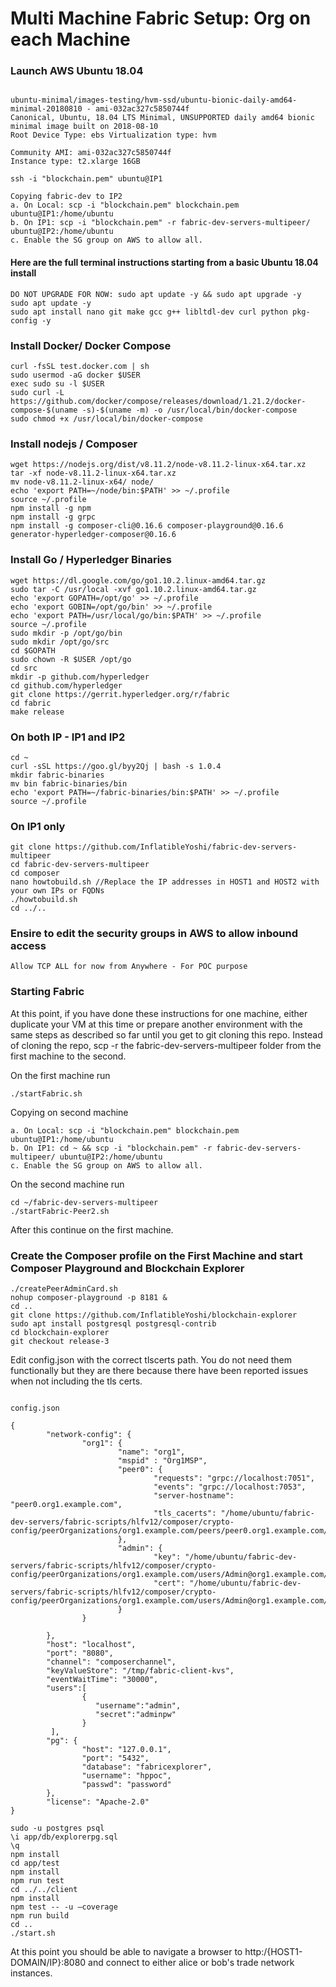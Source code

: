 # Multi Machine Fabric Setup: Org on each Machine


### Launch AWS Ubuntu 18.04 

```

ubuntu-minimal/images-testing/hvm-ssd/ubuntu-bionic-daily-amd64-minimal-20180810 - ami-032ac327c5850744f
Canonical, Ubuntu, 18.04 LTS Minimal, UNSUPPORTED daily amd64 bionic minimal image built on 2018-08-10
Root Device Type: ebs Virtualization type: hvm

Community AMI: ami-032ac327c5850744f
Instance type: t2.xlarge 16GB

ssh -i "blockchain.pem" ubuntu@IP1

Copying fabric-dev to IP2
a. On Local: scp -i "blockchain.pem" blockchain.pem ubuntu@IP1:/home/ubuntu
b. On IP1: scp -i "blockchain.pem" -r fabric-dev-servers-multipeer/ ubuntu@IP2:/home/ubuntu
c. Enable the SG group on AWS to allow all.

```

#### Here are the full terminal instructions starting from a basic Ubuntu 18.04 install 

```
DO NOT UPGRADE FOR NOW: sudo apt update -y && sudo apt upgrade -y
sudo apt update -y
sudo apt install nano git make gcc g++ libltdl-dev curl python pkg-config -y
```

### Install Docker/ Docker Compose
```
curl -fsSL test.docker.com | sh
sudo usermod -aG docker $USER
exec sudo su -l $USER
sudo curl -L https://github.com/docker/compose/releases/download/1.21.2/docker-compose-$(uname -s)-$(uname -m) -o /usr/local/bin/docker-compose
sudo chmod +x /usr/local/bin/docker-compose
```

### Install nodejs / Composer
```
wget https://nodejs.org/dist/v8.11.2/node-v8.11.2-linux-x64.tar.xz
tar -xf node-v8.11.2-linux-x64.tar.xz 
mv node-v8.11.2-linux-x64/ node/
echo 'export PATH=~/node/bin:$PATH' >> ~/.profile
source ~/.profile
npm install -g npm 
npm install -g grpc
npm install -g composer-cli@0.16.6 composer-playground@0.16.6 generator-hyperledger-composer@0.16.6
```

### Install Go / Hyperledger Binaries
```
wget https://dl.google.com/go/go1.10.2.linux-amd64.tar.gz
sudo tar -C /usr/local -xvf go1.10.2.linux-amd64.tar.gz
echo 'export GOPATH=/opt/go' >> ~/.profile
echo 'export GOBIN=/opt/go/bin' >> ~/.profile
echo 'export PATH=/usr/local/go/bin:$PATH' >> ~/.profile
source ~/.profile
sudo mkdir -p /opt/go/bin
sudo mkdir /opt/go/src
cd $GOPATH
sudo chown -R $USER /opt/go
cd src
mkdir -p github.com/hyperledger
cd github.com/hyperledger
git clone https://gerrit.hyperledger.org/r/fabric
cd fabric
make release
```

### On both IP - IP1 and IP2
```
cd ~
curl -sSL https://goo.gl/byy2Qj | bash -s 1.0.4
mkdir fabric-binaries
mv bin fabric-binaries/bin
echo 'export PATH=~/fabric-binaries/bin:$PATH' >> ~/.profile
source ~/.profile

```
### On IP1 only
```
git clone https://github.com/InflatibleYoshi/fabric-dev-servers-multipeer
cd fabric-dev-servers-multipeer
cd composer
nano howtobuild.sh //Replace the IP addresses in HOST1 and HOST2 with your own IPs or FQDNs
./howtobuild.sh
cd ../..
```

### Ensire to edit the security groups in AWS to allow inbound access

```
Allow TCP ALL for now from Anywhere - For POC purpose

```

### Starting Fabric

At this point, if you have done these instructions for one machine, either duplicate your VM at this time or prepare another environment with the same steps as described so far until you get to git cloning this repo. Instead of cloning the repo, scp -r the fabric-dev-servers-multipeer folder from the first machine to the second.

On the first machine run
```
./startFabric.sh
```

Copying on second machine
```
a. On Local: scp -i "blockchain.pem" blockchain.pem ubuntu@IP1:/home/ubuntu
b. On IP1: cd ~ && scp -i "blockchain.pem" -r fabric-dev-servers-multipeer/ ubuntu@IP2:/home/ubuntu
c. Enable the SG group on AWS to allow all.
```

On the second machine run
```
cd ~/fabric-dev-servers-multipeer
./startFabric-Peer2.sh
```

After this continue on the first machine.

### Create the Composer profile on the First Machine and start Composer Playground and Blockchain Explorer
```
./createPeerAdminCard.sh
nohup composer-playground -p 8181 &
cd ..
git clone https://github.com/InflatibleYoshi/blockchain-explorer
sudo apt install postgresql postgresql-contrib
cd blockchain-explorer
git checkout release-3
```
Edit config.json with the correct tlscerts path. You do not need them functionally but they are there because there have been reported issues when not including the tls certs.
```

config.json

{
        "network-config": {
                "org1": {
                        "name": "org1",
                        "mspid" : "Org1MSP",
                        "peer0": {
                                "requests": "grpc://localhost:7051",
                                "events": "grpc://localhost:7053",
                                "server-hostname": "peer0.org1.example.com",
                                "tls_cacerts": "/home/ubuntu/fabric-dev-servers/fabric-scripts/hlfv12/composer/crypto-config/peerOrganizations/org1.example.com/peers/peer0.org1.example.com/tls/ca.crt"
                        },
                        "admin": {
                                "key": "/home/ubuntu/fabric-dev-servers/fabric-scripts/hlfv12/composer/crypto-config/peerOrganizations/org1.example.com/users/Admin@org1.example.com/msp/keystore",
                                "cert": "/home/ubuntu/fabric-dev-servers/fabric-scripts/hlfv12/composer/crypto-config/peerOrganizations/org1.example.com/users/Admin@org1.example.com/msp/signcerts"
                        }
                }

        },
        "host": "localhost",
        "port": "8080",
        "channel": "composerchannel",
        "keyValueStore": "/tmp/fabric-client-kvs",
        "eventWaitTime": "30000",
        "users":[
                {
                   "username":"admin",
                   "secret":"adminpw"
                }
         ],
        "pg": {
                "host": "127.0.0.1",
                "port": "5432",
                "database": "fabricexplorer",
                "username": "hppoc",
                "passwd": "password"
        },
        "license": "Apache-2.0"
}

sudo -u postgres psql
\i app/db/explorerpg.sql
\q
npm install
cd app/test
npm install
npm run test
cd ../../client
npm install
npm test -- -u –coverage
npm run build
cd ..
./start.sh
```

At this point you should be able to navigate a browser to http:/{HOST1-DOMAIN/IP}:8080 and connect to either alice or bob's trade network instances.
